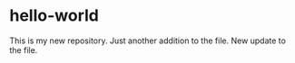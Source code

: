 # hello-world
This is my new repository.
Just another addition to the file.
New update to the file.
